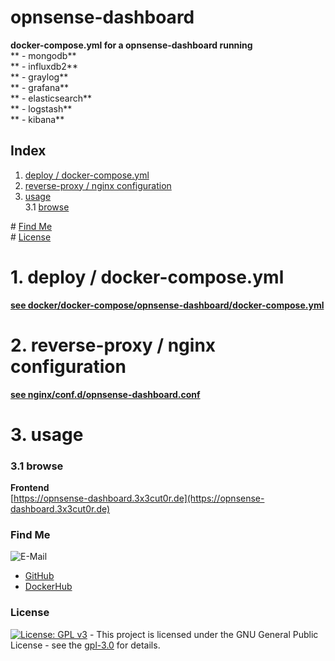 # opnsense-dashboard

**docker-compose.yml for a opnsense-dashboard running**  
** - mongodb**  
** - influxdb2**  
** - graylog**  
** - grafana**  
** - elasticsearch**  
** - logstash**  
** - kibana**  

## Index

1. [deploy / docker-compose.yml](#deploy)  
2. [reverse-proxy / nginx configuration](#reverse-proxy)   
3. [usage](#usage)  
  3.1 [browse](#browse)  

\# [Find Me](#findme)  
\# [License](#license)  

# 1. deploy / docker-compose.yml <a name="deploy"></a>  
**[see docker/docker-compose/opnsense-dashboard/docker-compose.yml](https://github.com/3x3cut0r/vps/blob/main/docker/docker-compose/opnsense-dashboard/docker-compose.yml)**  

# 2. reverse-proxy / nginx configuration <a name="reverse-proxy"></a>  
**[see nginx/conf.d/opnsense-dashboard.conf](https://github.com/3x3cut0r/vps/blob/main/nginx/conf.d/opnsense-dashboard.conf)**  

# 3. usage <a name="usage"></a>  

### 3.1 browse <a name="browse"></a>  
**Frontend**  
[https://opnsense-dashboard.3x3cut0r.de](https://opnsense-dashboard.3x3cut0r.de)  

### Find Me <a name="findme"></a>

![E-Mail](https://img.shields.io/badge/E--Mail-executor55%40gmx.de-red)
* [GitHub](https://github.com/3x3cut0r)
* [DockerHub](https://hub.docker.com/u/3x3cut0r)

### License <a name="license"></a>

[![License: GPL v3](https://img.shields.io/badge/License-GPLv3-blue.svg)](https://www.gnu.org/licenses/gpl-3.0) - This project is licensed under the GNU General Public License - see the [gpl-3.0](https://www.gnu.org/licenses/gpl-3.0.en.html) for details.
